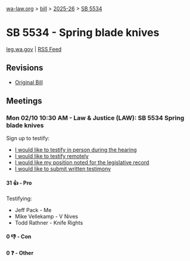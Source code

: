 [wa-law.org](/) > [bill](/bill/) > [2025-26](/bill/2025-26/) > [SB 5534](/bill/2025-26/sb/5534/)

# SB 5534 - Spring blade knives
[leg.wa.gov](https://app.leg.wa.gov/billsummary?BillNumber=5534&Year=2025&Initiative=false) | [RSS Feed](./rss.xml)

## Revisions
* [Original Bill](1/)

## Meetings
### Mon 02/10 10:30 AM - Law & Justice (LAW): SB 5534 Spring blade knives
Sign up to testify:
* [I would like to testify in person during the hearing](https://app.leg.wa.gov/csi/Testifier/Add?chamber=House&mId=32713&aId=163079&caId=25715&tId=1)
* [I would like to testify remotely](https://app.leg.wa.gov/csi/Testifier/Add?chamber=House&mId=32713&aId=163079&caId=25715&tId=2)
* [I would like my position noted for the legislative record](https://app.leg.wa.gov/csi/Testifier/Add?chamber=House&mId=32713&aId=163079&caId=25715&tId=3)
* [I would like to submit written testimony](https://app.leg.wa.gov/csi/Testifier/Add?chamber=House&mId=32713&aId=163079&caId=25715&tId=4)

#### 31 👍 - Pro
Testifying:
* Jeff Pack - Me
* Mike Vellekamp - V Nives
* Todd Rathner - Knife Rights

#### 0 👎 - Con

#### 0 ❓ - Other
